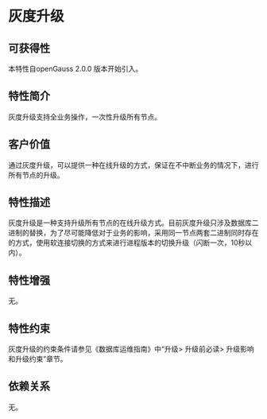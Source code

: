 # 灰度升级<a name="ZH-CN_TOPIC_0000001105235296"></a>

## 可获得性<a name="section56086982"></a>

本特性自openGauss 2.0.0 版本开始引入。

## 特性简介<a name="section35020791"></a>

灰度升级支持全业务操作，一次性升级所有节点。

## 客户价值<a name="section46751668"></a>

通过灰度升级，可以提供一种在线升级的方式，保证在不中断业务的情况下，进行所有节点的升级。

## 特性描述<a name="section18111828"></a>

灰度升级是一种支持升级所有节点的在线升级方式。目前灰度升级只涉及数据库二进制的替换，为了尽可能降低对于业务的影响，采用同一节点两套二进制同时存在的方式，使用软连接切换的方式来进行进程版本的切换升级（闪断一次，10秒以内）。

## 特性增强<a name="section28788730"></a>

无。

## 特性约束<a name="section06531946143616"></a>

灰度升级的约束条件请参见《数据库运维指南》中“升级\> 升级前必读\> 升级影响和升级约束”章节。

## 依赖关系<a name="section57771982"></a>

无。


